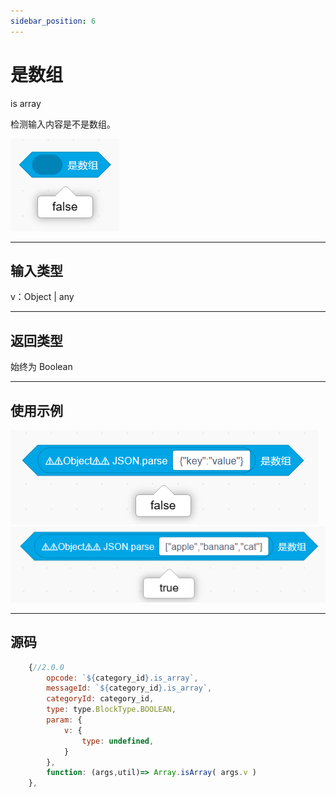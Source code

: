 ```yaml
---
sidebar_position: 6
---
```

# 是数组

is array  

检测输入内容是不是数组。  

![img](img\is_array\image.png)  

***
## 输入类型
v：Object | any  

***
## 返回类型
始终为 Boolean  


***
## 使用示例
![json](img\is_array\json.png)  
![array](img\is_array\array.png)  


***
## 源码
```js title="/categorys/string_and_type.js"
    {//2.0.0
        opcode: `${category_id}.is_array`,
        messageId: `${category_id}.is_array`,
        categoryId: category_id,
        type: type.BlockType.BOOLEAN,
        param: {
            v: {
                type: undefined,
            }
        },
        function: (args,util)=> Array.isArray( args.v )
    },
```